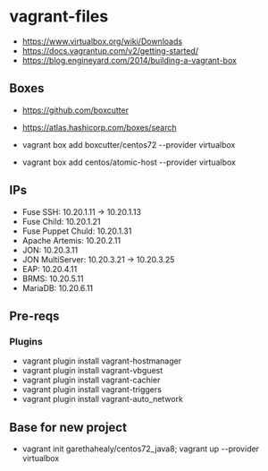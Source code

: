 # vagrant-files
- https://www.virtualbox.org/wiki/Downloads
- https://docs.vagrantup.com/v2/getting-started/
- https://blog.engineyard.com/2014/building-a-vagrant-box

## Boxes
- https://github.com/boxcutter
- https://atlas.hashicorp.com/boxes/search

- vagrant box add boxcutter/centos72 --provider virtualbox
- vagrant box add centos/atomic-host --provider virtualbox

## IPs
- Fuse SSH:             10.20.1.11 -> 10.20.1.13
- Fuse Child:           10.20.1.21
- Fuse Puppet Chuld:    10.20.1.31
- Apache Artemis:       10.20.2.11
- JON:                  10.20.3.11
- JON MultiServer:      10.20.3.21 -> 10.20.3.25
- EAP:                  10.20.4.11
- BRMS:                 10.20.5.11
- MariaDB:              10.20.6.11

## Pre-reqs
### Plugins
- vagrant plugin install vagrant-hostmanager
- vagrant plugin install vagrant-vbguest
- vagrant plugin install vagrant-cachier
- vagrant plugin install vagrant-triggers
- vagrant plugin install vagrant-auto_network

## Base for new project
- vagrant init garethahealy/centos72_java8; vagrant up --provider virtualbox
